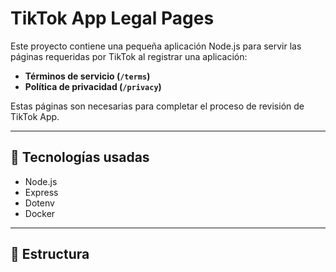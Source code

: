 # TikTok App Legal Pages

Este proyecto contiene una pequeña aplicación Node.js para servir las páginas requeridas por TikTok al registrar una aplicación:

- **Términos de servicio (`/terms`)**
- **Política de privacidad (`/privacy`)**

Estas páginas son necesarias para completar el proceso de revisión de TikTok App.

---

## 🚀 Tecnologías usadas

- Node.js
- Express
- Dotenv
- Docker

---

## 🧩 Estructura

